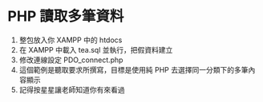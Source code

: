 # PHP 讀取多筆資料
1. 整包放入你 XAMPP 中的 htdocs
2. 在 XAMPP 中載入 tea.sql 並執行，把假資料建立
3. 修改連線設定 PDO_connect.php
4. 這個範例是聽取要求所撰寫，目標是使用純 PHP 去選擇同一分類下的多筆內容顯示
5. 記得按星星讓老師知道你有來看過